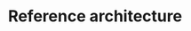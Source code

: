 ---
pcx_content_type: navigation
title: Reference architecture
external_link: /reference-architecture/architectures/magic-transit/
_build:
  publishResources: false
  render: never
---